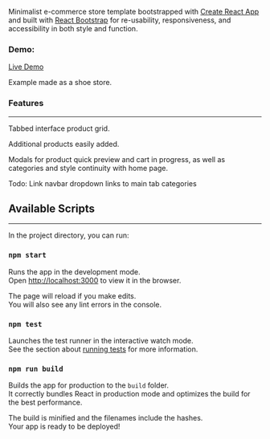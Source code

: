 Minimalist e-commerce store template bootstrapped with [Create React App](https://github.com/facebook/create-react-app) and built with [React Bootstrap](https://react-bootstrap.netlify.com/) for re-usability, responsiveness, and accessibility in both style and function. 

### Demo: 

[Live Demo](https://serious-store.netlify.com/)

Example made as a shoe store.


### Features
---

Tabbed interface product grid. 

Additional products easily added. 

Modals for product quick preview and cart in progress, as well as categories and style continuity with home page.

Todo: Link navbar dropdown links to main tab categories


## Available Scripts
---

In the project directory, you can run:

### `npm start`

Runs the app in the development mode.<br>
Open [http://localhost:3000](http://localhost:3000) to view it in the browser.

The page will reload if you make edits.<br>
You will also see any lint errors in the console.

### `npm test`

Launches the test runner in the interactive watch mode.<br>
See the section about [running tests](https://facebook.github.io/create-react-app/docs/running-tests) for more information.

### `npm run build`

Builds the app for production to the `build` folder.<br>
It correctly bundles React in production mode and optimizes the build for the best performance.

The build is minified and the filenames include the hashes.<br>
Your app is ready to be deployed!
